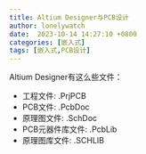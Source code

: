 ```yaml
---
title: Altium Designer与PCB设计
author: lonelywatch
date:  2023-10-14 14:27:10 +0800
categories: [嵌入式]
tags: [嵌入式,PCB设计]
---
```


Altium Designer有这么些文件：

- 工程文件:    .PrjPCB
- PCB文件:    .PcbDoc
- 原理图文件:           .SchDoc
- PCB元器件库文件:          .PcbLib
- 原理图库文件:          .SCHLIB



























